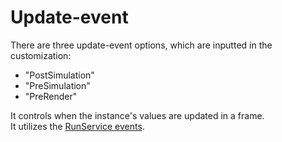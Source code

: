 # Update-event

There are three update-event options, which are inputted in the customization:

* "PostSimulation"
* "PreSimulation"
* "PreRender"



It controls when the instance's values are updated in a frame.\
It utilizes the [RunService events](https://create.roblox.com/docs/reference/engine/classes/RunService#summary-events).
